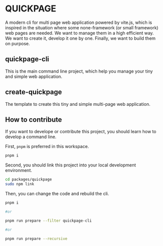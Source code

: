 # QUICKPAGE

A modern cli for multi page web application powered by vite.js, which is inspired in the situation where some none-framework (or small framework) web pages are needed. We want to manage them in a high efficient way. We want to create it, develop it one by one. Finally, we want to build them on purpose.

## quickpage-cli

This is the main command line project, which help you manage your tiny and simple web application.

## create-quickpage

The template to create this tiny and simple multi-page web application.

## How to contribute

If you want to develope or contribute this project, you should learn how to develop a command line.

First, `pnpm` is preferred in this workspace.

```bash
pnpm i
```

Second, you should link this project into your local development environment.

```bash
cd packages/quickpage
sudo npm link
```

Then, you can change the code and rebuild the cli.

```bash
pnpm i

#or 

pnpm run prepare --filter quickpage-cli

#or

pnpm run prepare --recursive

```
